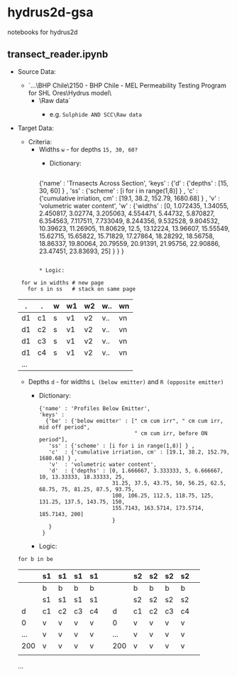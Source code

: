# hydrus2d-gsa
notebooks for hydrus2d

## transect_reader.ipynb
* Source Data: 
  * `...\BHP Chile\2150 - BHP Chile - MEL Permeability Testing Program for SHL Ores\Hydrus model\
    * <sample name>\Raw data\`
      * e.g.  `Sulphide AND SCC\Raw data`
      
* Target Data: 
  * Criteria: 
    * Widths `w` - for depths `15, 30, 60?`
       * Dictionary:
 
         ```
        {'name' : 'Trnasects Across Section', 
        'keys' : 
           {'d' : {'depths' : [15, 30, 60] } ,
           'ss' : {'scheme' : [i for i in range(1,8)] } ,
           'c'  : {'cumulative irriation, cm' : [19.1, 38.2, 152.79, 1680.68] } ,
           'v'  : 'volumetric water content',
           'w'  : {'widths' : [0, 1.072435, 1.34055, 2.450817, 3.02774, 3.205063, 4.554471, 5.44732,
                              5.870827, 6.354563, 7.117511, 7.733049, 8.244356, 9.532528, 9.804532, 
                              10.39623, 11.26905, 11.80629, 12.5, 13.12224, 13.96607, 15.55549, 
                              15.62715, 15.65822, 15.71829, 17.27864, 18.28292, 18.56758, 18.86337, 
                              19.80064, 20.79559, 20.91391, 21.95756, 22.90886, 23.47451, 23.83693, 25]
                               }
           }
         }
         ``` 
 
       * Logic: 
 
  ```
   for w in widths # new page
     for s in ss   # stack on same page
  ```
 
    | .   | .   | w   | w1  | w2  | w.. | wn  |
    | --- | --- | --- | --- | --- | --- | --- |
    | d1  | c1  | s   | v1  | v2  | v.. | vn  |  
    | d1  | c2  | s   | v1  | v2  | v.. | vn  |  
    | d1  | c3  | s   | v1  | v2  | v.. | vn  |  
    | d1  | c4  | s   | v1  | v2  | v.. | vn  |   
    | ... |     |     |     |     |     |     |   
 
 
    * Depths `d` - for widths `L (below emitter)` and `R (opposite emitter)`
 
      * Dictionary:
 
        ```
        {'name' : 'Profiles Below Emitter', 
        'keys' : 
          {'be' : {'below emitter' : [" cm cum irr", " cm cum irr, mid off period", 
                                      " cm cum irr, before ON period"], 
           'ss' : {'scheme' : [i for i in range(1,8)] } ,
           'c'  : {'cumulative irriation, cm' : [19.1, 38.2, 152.79, 1680.68] } ,
           'v'  : 'volumetric water content',
           'd'  : {'depths' : [0, 1.666667, 3.333333, 5, 6.666667, 10, 13.33333, 18.33333, 25,
                               31.25, 37.5, 43.75, 50, 56.25, 62.5, 68.75, 75, 81.25, 87.5, 93.75, 
                               100, 106.25, 112.5, 118.75, 125, 131.25, 137.5, 143.75, 150, 
                               155.7143, 163.5714, 173.5714, 185.7143, 200]
                               }
           }
         }
         ``` 
 
      * Logic: 

  ` for b in be `
 
    |    | s1  | s1  | s1  | s1  | |    | s2  | s2  | s2  | s2  | |
    | -- | --- | --- | --- | --- |-| -- | --- | --- | --- | --- |-|           
    |    | b   | b   | b   | b   | |    | b   | b   | b   | b   | |
    |    | s1  | s1  | s1  | s1  | |    | s2  | s2  | s2  | s2  | |
    |d   | c1  | c2  | c3  | c4  | |d   | c1  | c2  | c3  | c4  | |
    |0   | v   | v   | v   | v   | |0   | v   | v   | v   | v   | |
    |... | v   | v   | v   | v   | |... | v   | v   | v   | v   | |
    |200 | v   | v   | v   | v   | |200 | v   | v   | v   | v   | |
    |    |     |     |     |     | |    |     |     |     |     | |
    ...

 

